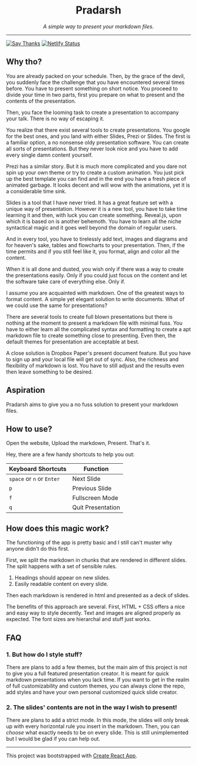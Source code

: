 <div align='center'>
    <h1>
        Pradarsh
    </h1>
    <i>A simple way to present your markdown files.</i>
</div>

---

[![Say Thanks](https://img.shields.io/badge/Say-Thanks-blue.svg)](https://saythanks.io/to/xypnox) [![Netlify Status](https://api.netlify.com/api/v1/badges/8b60698e-7056-47cd-b700-826475de0d3c/deploy-status)](https://app.netlify.com/sites/xypradarsh/deploys)

## Why tho?

You are already packed on your schedule. Then, by the grace of the devil, you suddenly face the challenge that you have encountered several times before. You have to present something on short notice. You proceed to divide your time in two parts, first you prepare on what to present and the contents of the presentation.

Then, you face the looming task to create a presentation to accompany your talk. There is no way of escaping it.

You realize that there exist several tools to create presentations. You google for the best ones, and you land with either Slides, Prezi or Slides. The first is a familiar option, a no nonsense oldy presentation software. You can create all sorts of presentations. But they never look nice and you have to add every single damn content yourself.

Prezi has a similar story. But it is much more complicated and you dare not spin up your own theme or try to create a custom animation. You just pick up the best template you can find and in the end you have a fresh piece of animated garbage. It looks decent and will wow with the animations, yet it is a considerable time sink.

Slides is a tool that I have never tried. It has a great feature set with a unique way of presentation. However it is a new tool, you have to take time learning it and then, with luck you can create something. Reveal.js, upon which it is based on is another behemoth. You have to learn all the niche syntactical magic and it goes well beyond the domain of regular users.

And in every tool, you have to tirelessly add text, images and diagrams and for heaven's sake, tables and flowcharts to your presentation. Then, if the time permits and if you still feel like it, you format, align and color all the content.

When it is all done and dusted, you wish only if there was a way to create the presentations easily. Only if you could just focus on the content and let the software take care of everything else. Only if.

I assume you are acquainted with markdown. One of the greatest ways to format content. A simple yet elegant solution to write documents. What of we could use the same for presentations?

There are several tools to create full blown presentations but there is nothing at the moment to present a markdown file with minimal fuss. You have to either learn all the complicated syntax and formatting to create a apt markdown file to create something close to presenting. Even then, the default themes for presentation are acceptable at best.

A close solution is Dropbox Paper's present document feature. But you have to sign up and your local file will get out of sync. Also, the richness and flexibility of markdown is lost. You have to still adjust and the results even then leave something to be desired.

## Aspiration

Pradarsh aims to give you a no fuss solution to present your markdown files.

## How to use?

Open the website, Upload the markdown, Present. That's it.

Hey, there are a few handy shortcuts to help you out:

| Keyboard Shortcuts        | Function          |
| ------------------------- | ----------------- |
| `space` or `n` or `Enter` | Next Slide        |
| `p`                       | Previous Slide    |
| `f`                       | Fullscreen Mode   |
| `q`                       | Quit Presentation |

## How does this magic work?

The functioning of the app is pretty basic and I still can't muster why anyone didn't do this first.

First, we split the markdown in chunks that are rendered in different slides. The split happens with a set of sensible rules.

1. Headings should appear on new slides.
2. Easily readable content on every slide.

Then each markdown is rendered in html and presented as a deck of slides.

The benefits of this approach are several. First, HTML + CSS offers a nice and easy way to style decently. Text and images are aligned properly as expected. The font sizes are hierarchal and stuff just works.

## FAQ

### 1. But how do I style stuff?

There are plans to add a few themes, but the main aim of this project is not to give you a full featured presentation creator. It is meant for quick markdown presentations when you lack time. If you want to get in the realm of full customizability and custom themes, you can always clone the repo, add styles and have your own personal customized quick slide creator.

### 2. The slides' contents are not in the way I wish to present!

There are plans to add a strict mode. In this mode, the slides will only break up with every horizontal rule you insert in the markdown. Then, you can _choose_ what exactly needs to be on every slide. This is still unimplemented but I would be glad if you can help out.

---

This project was bootstrapped with [Create React App](https://github.com/facebook/create-react-app).

